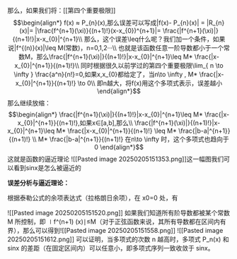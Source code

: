 那么，如果我们将：[[第四个重要极限]]
$$\begin{align*}
f(x) ≈ P_{n}(x),那么误差可以写成|f(x)- P_{n}(x)| = |R_{n}(x)|= |\frac{f^{n+1}(\xi)}{(n+1)!}(x-x_{0})^{n+1}|= \frac{|f^{n+1}(\xi)|}{(n+1)!}|x-x_{0}|^{n+1}\\
那么，这个误差\leq什么呢？我们加一个条件，如果说|f^{(n)}(x)|\leq M(常数)，n=0,1,2···\\
也就是该函数任意一阶导数都小于一个常数M，那么\frac{|f^{n+1}(\xi)|}{(n+1)!}|x-x_{0}|^{n+1}\leq M* \frac{|x-x_{0}|^{n+1}}{(n+1)!}\\
同时根据很久以前学过的第四个重要极限\lim_{ n \to \infty } \frac{a^n}{n!}=0,如果x,x_{0}都给定了，当n\to \infty , M* \frac{|x-x_{0}|^{n+1}}{(n+1)!} \to 0\\
即n越大，将f(x)用这个多项式表示，误差越小
\end{align*}$$
那么继续放缩：
$$\begin{align*}
\frac{|f^{n+1}(\xi)|}{(n+1)!}|x-x_{0}|^{n+1}\leq M* \frac{|x-x_{0}|^{n+1}}{(n+1)!},如果x∈[a,b],那么\\
\frac{|f^{n+1}(\xi)|}{(n+1)!}|x-x_{0}|^{n+1}\leq M* \frac{|x-x_{0}|^{n+1}}{(n+1)!} \leq  M* \frac{|b-a|^{n+1}}{(n+1)!} \\
M* \frac{|b-a|^{n+1}}{(n+1)!} 在n\to \infty 时，这个多项式也趋向于0
\end{align*}$$
这就是函数的逼近理论
![[Pasted image 20250205151353.png]]这一幅图我们可以看到sinx是怎么被逼近的

**误差分析与逼近理论：**

根据泰勒公式的余项表达式（拉格朗日余项），在 x0=0 处，有

![[Pasted image 20250205151520.png]]
如果我们知道所有阶导数都被某个常数 M 所控制，即 ∣f^(n+1) (x)∣≤M（对于正弦函数来说，其所有导数都在区间内有界），那么可以得到![[Pasted image 20250205151558.png]]
![[Pasted image 20250205151612.png]]
可以证明，当多项式的次数 n 越高时，多项式 P_n(x) 和 sin⁡x 的差距（在固定区间内）可以任意小，即多项式序列一致收敛于 sin⁡x。
